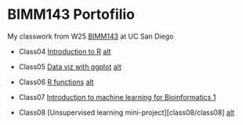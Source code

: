 # BIMM143 Portofilio

My classwork from W25 [BIMM143](https://bioboot.github.io/bimm143_W25/) at UC San Diego

- Class04 [Introduction to R](class04/class04) [alt](https://htmlpreview.github.io/?https://raw.githubusercontent.com/bioboot/bimm142_github/refs/heads/main/class04/class04.html)

- Class05 [Data viz with ggplot](class05/class05) [alt](https://htmlpreview.github.io/?https://raw.githubusercontent.com/bioboot/bimm142_github/refs/heads/main/class05/class05.html)

- Class06 [R functions](class06/class06) [alt](https://htmlpreview.github.io/?https://raw.githubusercontent.com/bioboot/bimm142_github/refs/heads/main/class06/class06.html)

- Class07 [Introduction to machine learning for Bioinformatics 1](https://htmlpreview.github.io/?https://raw.githubusercontent.com/bioboot/bimm142_github/refs/heads/main/class07/class07.html)

- Class08 [Unsupervised learning mini-project][class08/class08] [alt](https://htmlpreview.github.io/?https://raw.githubusercontent.com/bioboot/bimm142_github/refs/heads/main/class08/class08.html)
